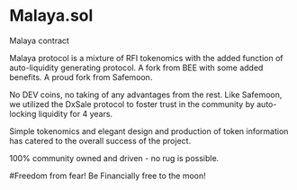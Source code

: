 # Malaya.sol
Malaya contract

Malaya protocol is a mixture of RFI tokenomics with the added function of auto-liquidity generating protocol. A fork from BEE with some added benefits. A proud fork from Safemoon.

No DEV coins, no taking of any advantages from the rest.
Like Safemoon, we utilized the DxSale protocol to foster trust in the community by auto-locking liquidity for 4 years.

Simple tokenomics and elegant design and production of token information has catered to the overall success of the project.

100% community owned and driven - no rug is possible. 

#Freedom from fear! Be Financially free to the moon!
